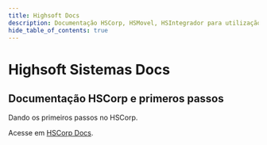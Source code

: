 ```yaml
---
title: Highsoft Docs
description: Documentação HSCorp, HSMovel, HSIntegrador para utilização dos sistemas.
hide_table_of_contents: true
---
```


# Highsoft Sistemas Docs

## Documentação HSCorp e primeros passos

Dando os primeiros passos no HSCorp.

Acesse em [HSCorp Docs](/docs/intro/comecando).

<!-- ## Documentação HSIntegrador e primeros passos

De os primeiros passos para iniciar sua integração do ERP com seu web site.

Acesse em [HSIntegrador Docs](/docs-integrador/intro/getting-started).

## Documentação HSMovel e primeros passos

De os primeiros passos para ter o seu sistema ERP na palma da sua mão.

Acesse em [HSMovel Docs](/docs-movel/intro/getting-started). -->
